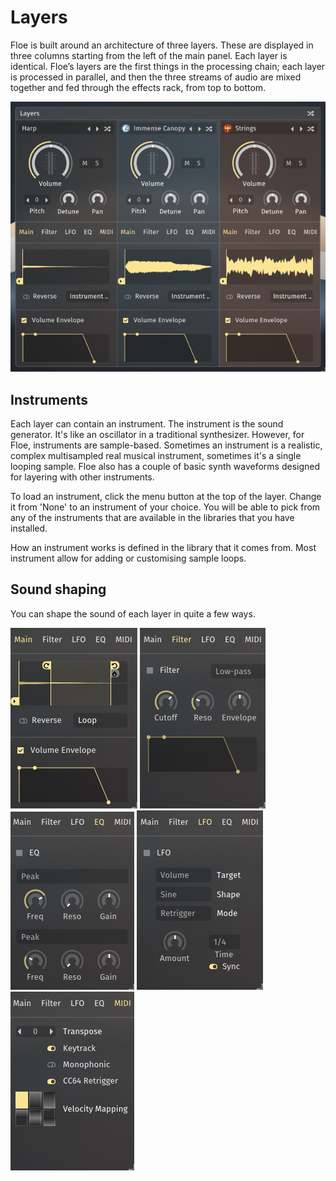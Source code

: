 <!--
SPDX-FileCopyrightText: 2024 Sam Windell
SPDX-License-Identifier: GPL-3.0-or-later
-->

# Layers

Floe is built around an architecture of three layers. These are displayed in three columns starting from the left of the main panel. Each layer is identical. Floe’s layers are the first things in the processing chain; each layer is processed in parallel, and then the three streams of audio are mixed together and fed through the effects rack, from top to bottom.

![Layers GUI](../images/layers.png)

## Instruments

Each layer can contain an instrument. The instrument is the sound generator. It's like an oscillator in a traditional synthesizer. However, for Floe, instruments are sample-based. Sometimes an instrument is a realistic, complex multisampled real musical instrument, sometimes it's a single looping sample. Floe also has a couple of basic synth waveforms designed for layering with other instruments.

To load an instrument, click the menu button at the top of the layer. Change it from 'None' to an instrument of your choice. You will be able to pick from any of the instruments that are available in the libraries that you have installed.

How an instrument works is defined in the library that it comes from. Most instrument allow for adding or customising sample loops.

## Sound shaping

You can shape the sound of each layer in quite a few ways.

![Layer Main](../images/layer-main.png)
![Layer Filter](../images/layer-filter.png)
![Layer EQ](../images/layer-eq.png)
![Layer LFO](../images/layer-lfo.png)
![Layer MIDI](../images/layer-midi.png)
